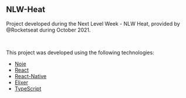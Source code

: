 ## NLW-Heat
Project developed during the Next Level Week - NLW Heat, provided by @Rocketseat during October 2021.

<br>

This project was developed using the following technologies:

- [Noje](https://nodejs.org/)
- [React](https://reactjs.org)
- [React-Native](https://reactnative.dev/)
- [Elixer](https://elixir-lang.org/)
- [TypeScript](https://www.typescriptlang.org/)